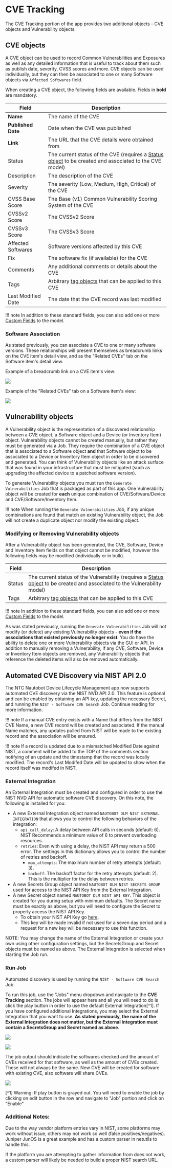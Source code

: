 # CVE Tracking

The CVE Tracking portion of the app provides two additional objects - CVE objects and Vulnerability objects.

## CVE objects

A CVE object can be used to record Common Vulnerabilities and Exposures as well as any detailed information that is useful to track about them such as publish date, severity, CVSS scores and more. CVE objects can be used individually, but they can then be associated to one or many Software objects via `Affected Softwares` field.

When creating a CVE object, the following fields are available. Fields in **bold** are mandatory.

| Field | Description |
| -- | -- |
| **Name** | The name of the CVE |
| **Published Date** | Date when the CVE was published |
| **Link** | The URL that the CVE details were obtained from |
| Status | The current status of the CVE (requires a [Status object](https://docs.nautobot.com/projects/core/en/stable/models/extras/status/) to be created and associated to the CVE model) |
| Description | The description of the CVE |
| Severity | The severity (Low, Medium, High, Critical) of the CVE |
| CVSS Base Score | The Base (v1) Common Vulnerability Scoring System of the CVE |
| CVSSv2 Score | The CVSSv2 Score |
| CVSSv3 Score | The CVSSv3 Score |
| Affected Softwares | Software versions affected by this CVE |
| Fix | The software fix (if available) for the CVE |
| Comments | Any additional comments or details about the CVE |
| Tags | Arbitrary [tag objects](https://docs.nautobot.com/projects/core/en/stable/models/extras/tag/) that can be applied to this CVE |
| Last Modified Date | The date that the CVE record was last modified |

!!! note
    In addition to these standard fields, you can also add one or more [Custom Fields](https://docs.nautobot.com/projects/core/en/stable/models/extras/customfield/) to the model.


### Software Association

As stated previously, you can associate a CVE to one or many software versions. These relationships will present themselves as breadcrumb links on the CVE item's detail view, and as the "Related CVEs" tab on the Software item's detail view.

Example of a breadcrumb link on a CVE item's view:

![](../images/lcm_cve_breadcrumb.png)

Example of the "Related CVEs" tab on a Software item's view:

![](../images/lcm_software_breadcrumb.png)

## Vulnerability objects

A Vulnerability object is the representation of a discovered relationship between a CVE object, a Software object and a Device (or Inventory Item) object. Vulnerability objects cannot be created manually, but rather they must be generated via a Job. They require the combination of a CVE object that is associated to a Software object **and** that Software object to be associated to a Device or Inventory Item object in order to be discovered and generated. You can think of Vulnerability objects like an attack surface that was found in your infrastructure that must be mitigated (such as upgrading the affected device to a patched software version).

To generate Vulnerability objects you must run the ``Generate Vulnerabilities`` Job that is packaged as part of this app. One Vulnerability object will be created for **each** unique combination of CVE/Software/Device and CVE/Software/Inventory Item.

!!! note
    When running the ``Generate Vulnerabilities`` Job, if any unique combinations are found that match an existing Vulnerability object, the Job will not create a duplicate object nor modify the existing object.

### Modifying or Removing Vulnerability objects

After a Vulnerability object has been generated, the CVE, Software, Device and Inventory Item fields on that object cannot be modified, however the following fields may be modified (individually or in bulk).

| Field | Description |
| -- | -- |
| Status | The current status of the Vulnerability (requires a [Status object](https://docs.nautobot.com/projects/core/en/stable/models/extras/status/) to be created and associated to the Vulnerability model) |
| Tags | Arbitrary [tag objects](https://docs.nautobot.com/projects/core/en/stable/models/extras/tag/) that can be applied to this CVE |

!!! note
    In addition to these standard fields, you can also add one or more [Custom Fields](https://docs.nautobot.com/projects/core/en/stable/models/extras/customfield/) to the model.

As was stated previously, running the ``Generate Vulnerabilities`` Job will not modify (or delete) any existing Vulnerability objects - **even if the associations that existed previously no longer exist**. You do have the ability to delete one or more Vulnerability objects via the GUI or API. In addition to manually removing a Vulnerability, if any CVE, Software, Device or Inventory Item objects are removed, any Vulnerability objects that reference the deleted items will also be removed automatically.

## Automated CVE Discovery via NIST API 2.0
The NTC Nautobot Device Lifecycle Management app now supports automated CVE discovery via the NIST NVD API 2.0.  This feature is optional and can be enabled by obtaining an API key, updating the necessary Secret, and running the ``NIST - Software CVE Search`` Job. Continue reading for more information.

!!! note
    If a manual CVE entry exists with a Name that differs from the NIST CVE Name, a new CVE record will be created and associated.  If the manual Name
    matches, any updates pulled from NIST will be made to the existing record and the association will be ensured.

!!! note
    If a record is updated due to a mismatched Modified Date against NIST, a comment will be added to the TOP of the comments section notifying of an update and the timestamp that the record was locally modified.  The record's Last Modifed Date will be updated to show when the record itself was modifed in NIST.

### External Integration
An External Integration must be created and configured in order to use the NIST NVD API for automatic software CVE discovery. On this note, the following is installed for you:

- A new External Integration object named ``NAUTOBOT DLM NIST EXTERNAL INTEGRATION`` that allows you to control the following behaviors of the integration:
    - ``api_call_delay``: A delay between API calls in seconds (default: 6).  NIST Recommends a minimum value of 6 to prevent overloading resources.
    - ``retries``: Even with using a delay, the NIST API may return a 500 error.  The settings in this dictionary allows you to control the number of retries and backoff.
        - ``max_attempts``: The maximum number of retry attempts (default: 3).
        - ``backoff``: The backoff factor for the retry attempts (default: 2).  This is the multiplier for the delay between retries.
- A new Secrets Group object named ``NAUTOBOT DLM NIST SECRETS GROUP`` used for access to the NIST API Key from the External Integration.
- A new Secret object named ``NAUTOBOT DLM NIST API KEY``.  This object is created for you during setup with minimum defaults.  The Secret name must be exactly as above, but you will need to configure the Secret to properly access the NIST API Key.
    - To obtain your NIST API Key go [here]('https://nvd.nist.gov/developers/request-an-api-key').
    - This key will be made invalid if not used for a seven day period and a request for a new key will be necessary to use this function.

NOTE: You may change the name of the External Integration or create your own using other configuration settings, but the SecretsGroup and Secret objects must be named as above.  The External Integration is selected when starting the Job run.


### Run Job
Automated discovery is used by running the ``NIST - Software CVE Search`` Job.

To run this job, use the "Jobs" menu dropdown and navigate to the **CVE Tracking** section. The jobs will appear here and all you will need to do is click the play button in order to use the default External Integration[^1].  If you have configured additional Integrations, you may select the External Integration that you want to use.  **As stated previously, the name of the External Integration does not matter, but the External Integration must contain a SecretsGroup and Secret named as above**.

![](../images/lcm_cve_nist_job.png)

![](../images/lcm_cve_nist_job_run.png)

The job output should indicate the softwares checked and the amount of CVEs received for that software, as well as the amount of CVEs created.  These will not always be the same.  New CVE will be created for software with existing CVE, also software will share CVEs.

![](../images/lcm_cve_nist_job_log.png)

[^1] Warning: If play button is grayed out. You will need to enable the job by clicking on edit button in the row and navigate to "Job" portion and click on "Enable"


### Additional Notes:
Due to the way vendor platform entries vary in NIST, some platforms may work without issue, others may not work so well (false positives/negatives).  Juniper JunOS is a great example and has a custom parser in netutils to handle this.

If the platform you are attempting to gather information from does not work, a custom parser will likely be needed to build a proper NIST search URL.
